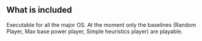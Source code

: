## What is included

Executable for all the major OS.
At the moment only the baselines (Random Player, Max base power player, Simple heuristics player) are playable.